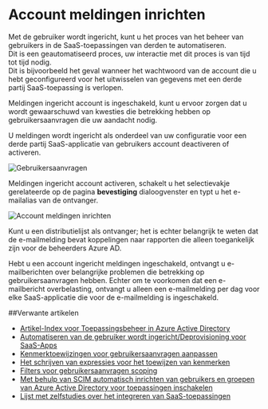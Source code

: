 <properties
    pageTitle="Meldingen ingericht account | Microsoft Azure"
    description="Leren om ervoor te zorgen dat u wordt gewaarschuwd van problemen die betrekking hebben op gebruikersaanvragen die uw aandacht nodig doordat account meldingen wordt ingericht."
    services="active-directory"
    documentationCenter=""
    authors="markusvi"
    manager="femila"
    editor=""/>

<tags
    ms.service="active-directory"
    ms.workload="identity"
    ms.tgt_pltfrm="na"
    ms.devlang="na"
    ms.topic="article"
    ms.date="10/10/2016"
    ms.author="markusvi"/>


# <a name="account-provisioning-notifications"></a>Account meldingen inrichten

Met de gebruiker wordt ingericht, kunt u het proces van het beheer van gebruikers in de SaaS-toepassingen van derden te automatiseren. <br>
Dit is een geautomatiseerd proces, uw interactie met dit proces is van tijd tot tijd nodig. <br>
Dit is bijvoorbeeld het geval wanneer het wachtwoord van de account die u hebt geconfigureerd voor het uitwisselen van gegevens met een derde partij SaaS-toepassing is verlopen. 

Meldingen ingericht account is ingeschakeld, kunt u ervoor zorgen dat u wordt gewaarschuwd van kwesties die betrekking hebben op gebruikersaanvragen die uw aandacht nodig.

U meldingen wordt ingericht als onderdeel van uw configuratie voor een derde partij SaaS-applicatie van gebruikers account deactiveren of activeren.

![Gebruikersaanvragen][1] 



Meldingen ingericht account activeren, schakelt u het selectievakje gerelateerde op de pagina **bevestiging** dialoogvenster en typt u het e-mailalias van de ontvanger.

![Account meldingen inrichten][2]
 


Kunt u een distributielijst als ontvanger; het is echter belangrijk te weten dat de e-mailmelding bevat koppelingen naar rapporten die alleen toegankelijk zijn voor de beheerders Azure AD.

Hebt u een account ingericht meldingen ingeschakeld, ontvangt u e-mailberichten over belangrijke problemen die betrekking op gebruikersaanvragen hebben. Echter om te voorkomen dat een e-mailbericht overbelasting, ontvangt u alleen een e-mailmelding per dag voor elke SaaS-applicatie die voor de e-mailmelding is ingeschakeld.


##<a name="related-articles"></a>Verwante artikelen

- [Artikel-Index voor Toepassingsbeheer in Azure Active Directory](active-directory-apps-index.md)
- [Automatiseren van de gebruiker wordt ingericht/Deprovisioning voor SaaS-Apps](active-directory-saas-app-provisioning.md)
- [Kenmerktoewijzingen voor gebruikersaanvragen aanpassen](active-directory-saas-customizing-attribute-mappings.md)
- [Het schrijven van expressies voor het toewijzen van kenmerken](active-directory-saas-writing-expressions-for-attribute-mappings.md)
- [Filters voor gebruikersaanvragen scoping](active-directory-saas-scoping-filters.md)
- [Met behulp van SCIM automatisch inrichten van gebruikers en groepen van Azure Active Directory voor toepassingen inschakelen](active-directory-scim-provisioning.md)
- [Lijst met zelfstudies over het integreren van SaaS-toepassingen](active-directory-saas-tutorial-list.md)



<!--Image references-->
[1]: ./media/active-directory-saas-account-provisioning-notifications/ic766307.png
[2]: ./media/active-directory-saas-account-provisioning-notifications/ic766308.png